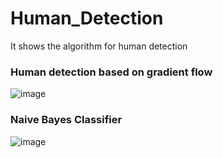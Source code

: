# Human_Detection
It shows the algorithm for human detection

### Human detection based on gradient flow
![image](https://user-images.githubusercontent.com/52392004/88084902-05d18d00-cbc0-11ea-8f7d-1294c55b0b02.png)

### Naive Bayes Classifier
![image](https://user-images.githubusercontent.com/52392004/88084739-cdca4a00-cbbf-11ea-9d36-61ca97db4c12.png)
